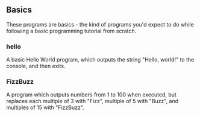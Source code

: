 ## Basics
These programs are basics - the kind of programs you'd expect to do while following a basic programming tutorial from scratch.

### hello
A basic Hello World program, which outputs the string "Hello, world!" to the console, and then exits.

### FizzBuzz
A program which outputs numbers from 1 to 100 when executed, but replaces each multiple of 3 with "Fizz", multiple of 5 with "Buzz", and multiples of 15 with "FizzBuzz".